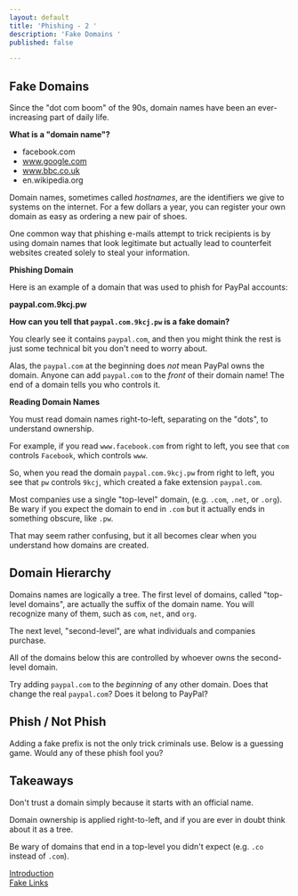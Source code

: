 ```yaml
---
layout: default
title: 'Phishing - 2 '
description: 'Fake Domains '
published: false

---
```

## Fake Domains

Since the "dot com boom" of the 90s, domain names have been an ever-increasing part of daily life.

**What is a "domain name"?**

* facebook.com
* www.google.com
* www.bbc.co.uk
* en.wikipedia.org

Domain names, sometimes called _hostnames_, are the identifiers we give to systems on the internet. For a few dollars a year, you can register your own domain as easy as ordering a new pair of shoes.

One common way that phishing e-mails attempt to trick recipients is by using domain names that look legitimate but actually lead to counterfeit websites created solely to steal your information.

**Phishing Domain**

Here is an example of a domain that was used to phish for PayPal accounts:

**paypal.com.9kcj.pw**

**How can you tell that `paypal.com.9kcj.pw` is a fake domain?**

You clearly see it contains `paypal.com`, and then you might think the rest is just some technical bit you don't need to worry about.

Alas, the `paypal.com` at the beginning does _not_ mean PayPal owns the domain. Anyone can add `paypal.com` to the _front_ of their domain name! The end of a domain tells you who controls it.

**Reading Domain Names**

You must read domain names right-to-left, separating on the "dots", to understand ownership.

For example, if you read `www.facebook.com` from right to left, you see that `com` controls `Facebook`, which controls `www`.

So, when you read the domain `paypal.com.9kcj.pw` from right to left, you see that `pw` controls `9kcj`, which created a fake extension `paypal.com`.

Most companies use a single "top-level" domain, (e.g. `.com`, `.net`, or `.org`). Be wary if you expect the domain to end in `.com` but it actually ends in something obscure, like `.pw`.

That may seem rather confusing, but it all becomes clear when you understand how domains are created.

## Domain Hierarchy

Domains names are logically a tree. The first level of domains, called "top-level domains", are actually the suffix of the domain name. You will recognize many of them, such as `com`, `net`, and `org`.

The next level, "second-level", are what individuals and companies purchase.

All of the domains below this are controlled by whoever owns the second-level domain.

Try adding `paypal.com` to the _beginning_ of any other domain. Does that change the real `paypal.com`? Does it belong to PayPal?

## Phish / Not Phish

Adding a fake prefix is not the only trick criminals use. Below is a guessing game. Would any of these phish fool you?

## Takeaways

Don't trust a domain simply because it starts with an official name.

Domain ownership is applied right-to-left, and if you are ever in doubt think about it as a tree.

Be wary of domains that end in a top-level you didn't expect (e.g. `.co` instead of `.com`).

[Introduction](./phishing_introduction.html "Introduction")  
[Fake Links](./ "Fake Links")